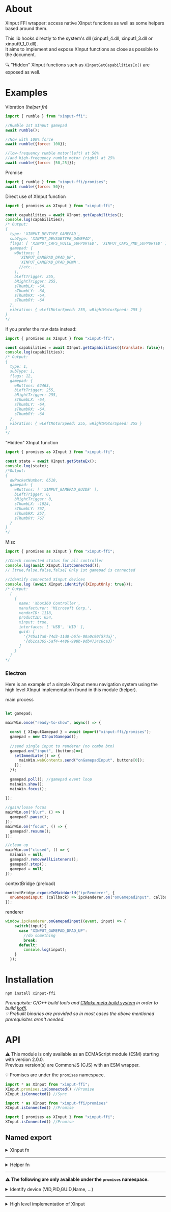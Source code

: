 About
=====

XInput FFI wrapper: access native XInput functions as well as some helpers based around them.

This lib hooks directly to the system's dll (xinput1_4.dll, xinput1_3.dll or xinput9_1_0.dll).<br/>
It aims to implement and expose XInput functions as close as possible to the document.<br/>

🔍 "Hidden" XInput functions such as `XInputGetCapabilitiesEx()` are exposed as well.

Examples
========

Vibration (_helper fn_)

```js
import { rumble } from "xinput-ffi";

//Rumble 1st XInput gamepad
await rumble();

//Now with 100% force
await rumble({force: 100}); 

//low-frequency rumble motor(left) at 50% 
//and high-frequency rumble motor (right) at 25%
await rumble({force: [50,25]});
```

Promise

```js
import { rumble } from "xinput-ffi/promises";
await rumble({force: 50}); 
```

Direct use of XInput function

```js
import { promises as XInput } from "xinput-ffi";

const capabilities = await XInput.getCapabilities();
console.log(capabilities);
/* Output:
{
  type: 'XINPUT_DEVTYPE_GAMEPAD',
  subType: 'XINPUT_DEVSUBTYPE_GAMEPAD',
  flags: [ 'XINPUT_CAPS_VOICE_SUPPORTED', 'XINPUT_CAPS_PMD_SUPPORTED' ],
  gamepad: {
    wButtons: [
      'XINPUT_GAMEPAD_DPAD_UP',
      'XINPUT_GAMEPAD_DPAD_DOWN',
      //etc...
    ],
    bLeftTrigger: 255,
    bRightTrigger: 255,
    sThumbLX: -64,
    sThumbLY: -64,
    sThumbRX: -64,
    sThumbRY: -64
  },
  vibration: { wLeftMotorSpeed: 255, wRightMotorSpeed: 255 }
}
*/
```

If you prefer the raw data instead:

```js
import { promises as XInput } from "xinput-ffi";

const capabilities = await XInput.getCapabilities({translate: false});
console.log(capabilities);
/* Output:
{
  type: 1,
  subType: 1,
  flags: 12,
  gamepad: {
    wButtons: 62463,
    bLeftTrigger: 255,
    bRightTrigger: 255,
    sThumbLX: -64,
    sThumbLY: -64,
    sThumbRX: -64,
    sThumbRY: -64
  },
  vibration: { wLeftMotorSpeed: 255, wRightMotorSpeed: 255 }
}
*/
```

"Hidden" XInput function

```js
import { promises as XInput } from "xinput-ffi";

const state = await XInput.getStateEx();
console.log(state);
/*Output:
{
  dwPacketNumber: 6510,
  gamepad: {
    wButtons: [ 'XINPUT_GAMEPAD_GUIDE' ],
    bLeftTrigger: 0,
    bRightTrigger: 0,
    sThumbLX: -1024,
    sThumbLY: 767,
    sThumbRX: 257,
    sThumbRY: 767
  }
}
*/
```

Misc

```js 
import { promises as XInput } from "xinput-ffi";

//Check connected status for all controller
console.log(await XInput.listConnected());
// [true,false,false,false] Only 1st gamepad is connected
  
//Identify connected XInput devices
console.log (await XInput.identify({XInputOnly: true})); 
/* Output:
  [
    {
      name: 'Xbox360 Controller',
      manufacturer: 'Microsoft Corp.',
      vendorID: 1118,
      productID: 654,
      xinput: true,
      interfaces: [ 'USB', 'HID' ],
      guid: [
        '{745a17a0-74d3-11d0-b6fe-00a0c90f57da}',
        '{d61ca365-5af4-4486-998b-9db4734c6ca3}'
      ]
    }
  ]
*/
```

### Electron

Here is an example of a simple XInput menu navigation system using the high level XInput implementation found in this module (helper).

main process

```js

let gamepad;

mainWin.once("ready-to-show", async() => { 

  const { XInputGamepad } = await import("xinput-ffi/promises");
  gamepad = new XInputGamepad();
  
  //send single input to renderer (no combo btn)
  gamepad.on("input", (buttons)=>{ 
    setImmediate(() => {
      mainWin.webContents.send("onGamepadInput", buttons[0]); 
    });
  });
  
  gamepad.poll(); //gamepad event loop
  mainWin.show();
  mainWin.focus();
  
});

//gain/loose focus
mainWin.on("blur", () => {
  gamepad?.pause();
});
mainWin.on("focus", () => {
  gamepad?.resume();
});

//clean up
mainWin.on("closed", () => {
  mainWin = null;
  gamepad?.removeAllListeners();
  gamepad?.stop();
  gamepad = null;
});

```

contextBridge (preload)

```js
contextBridge.exposeInMainWorld("ipcRenderer", {
  onGamepadInput: (callback) => ipcRenderer.on("onGamepadInput", callback)
});
```

renderer

```js
window.ipcRenderer.onGamepadInput((event, input) => {
    switch(input){
      case "XINPUT_GAMEPAD_DPAD_UP":
        //do something
        break;
      default:
        console.log(input);
    }
  });
```

Installation
============

```
npm install xinput-ffi
```

_Prerequisite: C/C++ build tools and [CMake meta build system](https://cmake.org/) in order to build [koffi](https://www.npmjs.com/package/koffi)._<br/>
_💡 Prebuilt binaries are provided so in most cases the above mentioned prerequisites aren't needed._

API
===

⚠️ This module is only available as an ECMAScript module (ESM) starting with version 2.0.0.<br />
Previous version(s) are CommonJS (CJS) with an ESM wrapper.

💡 Promises are under the `promises` namespace.
```js
import * as XInput from "xinput-ffi";
XInput.promises.isConnected() //Promise
XInput.isConnected() //Sync

import * as XInput from "xinput-ffi/promises"
XInput.isConnected() //Promise

import { promises as XInput } from "xinput-ffi";
XInput.isConnected() //Promise
```

## Named export

<details><summary>XInput fn</summary>

Access XInput functions as documented by Microsoft.<br/>
📖 [Microsoft documentation](https://docs.microsoft.com/en-us/windows/win32/xinput/functions)

- ✔️ [XInputEnable](https://docs.microsoft.com/en-us/windows/win32/api/xinput/nf-xinput-xinputenable)
- ❌ [XInputGetAudioDeviceIds]() _> deprecated: doesn't work on modern Windows system._
- ✔️ [XInputGetBatteryInformation](https://docs.microsoft.com/en-us/windows/win32/api/xinput/nf-xinput-xinputgetbatteryinformation)
- ✔️ [XInputGetCapabilities](https://docs.microsoft.com/en-us/windows/win32/api/xinput/nf-xinput-xinputgetcapabilities) 
- ❌ [XInputGetDSoundAudioDeviceGuids]() _> deprecated: doesn't work on modern Windows system._
- ✔️ [XInputGetKeystroke](https://docs.microsoft.com/en-us/windows/win32/api/xinput/nf-xinput-xinputgetkeystroke)
- ✔️ [XInputGetState](https://docs.microsoft.com/en-us/windows/win32/api/xinput/nf-xinput-xinputgetstate)
- ✔️ [XInputSetState](https://docs.microsoft.com/en-us/windows/win32/api/xinput/nf-xinput-xinputsetstate)

"Hidden" and undocumented functions<br/>
📖 [Reverse Engineer's log](https://reverseengineerlog.blogspot.com/2016/06/xinputs-hidden-functions.html)

- ✔️ XInputGetStateEx
- ✔️ XInputWaitForGuideButton
- ✔️ XInputCancelGuideButtonWait
- ✔️ XInputPowerOffController
- ⚠️ XInputGetBaseBusInformation _> Not working with all gamepad._
- ✔️ XInputGetCapabilitiesEx

NB: Depending on which XInput dll version you are using *(1_4, 1_3, 9_1_0)* some functions won't be available.

#### `enable(enable: boolean): void`

Enable/Disable all XInput gamepads.<br/>
This function is meant to be called when an application gains or loses focus.

NB:
 - Stop any rumble currently playing when set to false.
 - This may trigger `ERR_DEVICE_NOT_CONNECTED` for set/getState(Ex) when set to false and there was no prior input ever.
 
📖 [XInputEnable](https://docs.microsoft.com/en-us/windows/win32/api/xinput/nf-xinput-xinputenable)
 
#### `getBatteryInformation(option?: number | object): object`

Retrieves the battery type and charge status of a wireless controller.

⚙️ options:

- dwUserIndex?: number (0)

Index of the user's controller. Can be a value from 0 to 3.

- devType?: number (0)

Specifies which device associated with this controller should be queried.<br/>
0: GAMEPAD or 1: HEADSET

- translate?: boolean (true)

When a value is known it will be 'translated' to its string equivalent value otherwise its integer value.<br/>
If you want the raw data only set it to false.

💡 If `option` is a number it will be used as dwUserIndex.<br/>

Returns an object like a 📖 [XINPUT_BATTERY_INFORMATION](https://docs.microsoft.com/en-us/windows/win32/api/xinput/ns-xinput-xinput_battery_information) structure.

Example
```js
getBatteryInformation();
getBatteryInformation(0);
getBatteryInformation({dwUserIndex: 0});
//output
{
  batteryType: 'BATTERY_TYPE_WIRED',
  batteryLevel: 'BATTERY_LEVEL_FULL'
}
```

If you want raw data output
```js
getBatteryInformation({translate: false});
//output
{
  batteryType: 1,
  batteryLevel: 3
}
```

📖 [XInputGetBatteryInformation](https://docs.microsoft.com/en-us/windows/win32/api/xinput/nf-xinput-xinputgetbatteryinformation)

#### `getCapabilities(option?: number | object): object`

Retrieves the capabilities and features of the specified controller.

⚙️ options:

- dwUserIndex?: number (0)

Index of the user's controller. Can be a value from 0 to 3.

- dwFlags?: number (1)

Input flags that identify the controller type. <br/>
If this value is 0, then the capabilities of all controllers connected to the system are returned.<br/>
Currently, only 1: XINPUT_FLAG_GAMEPAD is supported.

- translate?: boolean (true)

When a value is known it will be 'translated' to its string equivalent value otherwise its integer value.<br/>
If you want the raw data only set it to false.

💡 If `option` is a number it will be used as dwUserIndex.<br/>

Returns an object like a 📖 [XINPUT_CAPABILITIES](https://docs.microsoft.com/en-us/windows/win32/api/xinput/ns-xinput-xinput_capabilities) structure.

Example
```js
getCapabilities();
getCapabilities(0);
getCapabilities({gamepadIndex: 0});
//Output
{
  type: 'XINPUT_DEVTYPE_GAMEPAD',
  subType: 'XINPUT_DEVSUBTYPE_GAMEPAD',
  flags: [ 'XINPUT_CAPS_VOICE_SUPPORTED', 'XINPUT_CAPS_PMD_SUPPORTED' ],
  gamepad: {
    wButtons: [
      'XINPUT_GAMEPAD_DPAD_UP',
      'XINPUT_GAMEPAD_DPAD_DOWN',
      'XINPUT_GAMEPAD_DPAD_LEFT',
      'XINPUT_GAMEPAD_DPAD_RIGHT',
      'XINPUT_GAMEPAD_START',
      'XINPUT_GAMEPAD_BACK',
      'XINPUT_GAMEPAD_LEFT_THUMB',
      'XINPUT_GAMEPAD_RIGHT_THUMB',
      'XINPUT_GAMEPAD_LEFT_SHOULDER',
      'XINPUT_GAMEPAD_RIGHT_SHOULDER',
      'XINPUT_GAMEPAD_A',
      'XINPUT_GAMEPAD_B',
      'XINPUT_GAMEPAD_X',
      'XINPUT_GAMEPAD_Y'
    ],
    bLeftTrigger: 255,
    bRightTrigger: 255,
    sThumbLX: -64,
    sThumbLY: -64,
    sThumbRX: -64,
    sThumbRY: -64
  },
  vibration: { wLeftMotorSpeed: 255, wRightMotorSpeed: 255 }
}
```

If you want raw data output
```js
getCapabilities({translate: false});
//output
{
  type: 1,
  subType: 1,
  flags: 12,
  gamepad: {
    wButtons: 65535,
    bLeftTrigger: 255,
    bRightTrigger: 255,
    sThumbLX: -64,
    sThumbLY: -64,
    sThumbRX: -64,
    sThumbRY: -64
  },
  vibration: { wLeftMotorSpeed: 255, wRightMotorSpeed: 255 }
}
```

📖 [XInputGetCapabilities](https://docs.microsoft.com/en-us/windows/win32/api/xinput/nf-xinput-xinputgetcapabilities)

#### `getKeystroke(option?: number | object): object`

Retrieves a gamepad input event.<br/>
To be honest, this isn't really useful since the chatpad feature wasn't implemented on Windows.<br/>
⚠️ NB: If no new keys have been pressed, this will throw with ERROR_EMPTY.

⚙️ options:

- dwUserIndex?: number (0)

Index of the user's controller. Can be a value from 0 to 3.

- translate?: boolean (true)

When a value is known it will be 'translated' to its string equivalent value otherwise its integer value.<br/>
If you want the raw data only set it to false.

💡 If `option` is a number it will be used as dwUserIndex.<br/>

Returns an object like a 📖 [XINPUT_KEYSTROKE](https://docs.microsoft.com/en-us/windows/win32/api/xinput/ns-xinput-xinput_keystroke) structure.

Example
```js
getKeystroke();
getKeystroke(0);
getKeystroke({dwUserIndex: 0});
//Output
{
  virtualKey: 'VK_PAD_A',
  unicode: 0,
  flags: [ 'XINPUT_KEYSTROKE_KEYDOWN' ],
  userIndex: 0,
  hidCode: 0
}
```

If you want raw data output
```js
getKeystroke({translate: false});
//output
{ 
  virtualKey: 22528, 
  unicode: 0, 
  flags: 1, 
  userIndex: 0, 
  hidCode: 0 
}
```

📖 [XInputGetKeystroke](https://docs.microsoft.com/en-us/windows/win32/api/xinput/nf-xinput-xinputgetkeystroke)

#### `getState(option?: number | obj): obj`

Retrieves the current state of the specified controller.

⚙️ options:

- dwUserIndex?: number (0)

Index of the user's controller. Can be a value from 0 to 3.

- translate?: boolean (true)

When a value is known it will be 'translated' to its string equivalent value otherwise its integer value.<br/>
If you want the raw data only set it to false.

💡 If `option` is a number it will be used as dwUserIndex.<br/>

Returns an object like a 📖 [XINPUT_STATE](https://docs.microsoft.com/en-us/windows/win32/api/xinput/ns-xinput-xinput_state) structure.

Example
```js
getState();
getState(0);
getState({dwUserIndex: 0});
//Output
{
  dwPacketNumber: 18165,
  gamepad: { 
    wButtons: ['XINPUT_GAMEPAD_A'],
    bLeftTrigger: 0,
    bRightTrigger: 0,
    sThumbLX: 128,
    sThumbLY: 641,
    sThumbRX: -1156,
    sThumbRY: -129
  }
}
```

If you want raw data output
```js
getState({translate: false});
//output
{
  dwPacketNumber: 322850,
  gamepad: {
    wButtons: 4096,
    bLeftTrigger: 0,
    bRightTrigger: 0,
    sThumbLX: 257,
    sThumbLY: 767,
    sThumbRX: 773,
    sThumbRY: 1279
  }
}
```

💡 Thumbsticks: as explained by Microsoft you should [implement dead zone correctly](https://docs.microsoft.com/en-us/windows/win32/xinput/getting-started-with-xinput#dead-zone).<br/>
This is done for you in [getButtonsDown()](https://github.com/xan105/node-xinput-ffi#getbuttonsdown-option-obj-obj)

📖 [XInputGetState](https://docs.microsoft.com/en-us/windows/win32/api/xinput/nf-xinput-xinputgetstate)

#### `setState(lowFrequency: number, highFrequency: number, option ?: number | object): void`

Sends data to a connected controller. This function is used to activate the vibration function of a controller.

⚙️ options:

- dwUserIndex?: number (0)

Index of the user's controller. Can be a value from 0 to 3.

- usePercent?: boolean (true)

`XInputSetState` valid values are in the range 0 to 65535.<br />
Zero signifies no motor use; 65535 signifies 100 percent motor use.<br />
`lowFrequency` and `highFrequency` are in % (0-100) for convenience when you set this to true.

💡 If `option` is a number it will be used as dwUserIndex.<br/>

NB:
- You need to keep the event-loop alive otherwise the vibration will terminate with your program.<br />
- You need to reset the state to 0 for both frequency before using setState again.<br />

Both are done for you with [rumble()](https://github.com/xan105/node-xinput-ffi#rumble-option-obj-void)

📖 [XInputSetState](https://docs.microsoft.com/en-us/windows/win32/api/xinput/nf-xinput-xinputsetstate)

#### `getStateEx(option?: number | object): object`

The same as `XInputGetState`, adding the "Guide" button (0x0400).

⚙️ options:

- dwUserIndex?: number (0)

Index of the user's controller. Can be a value from 0 to 3.

- translate?: boolean (true)

When a value is known it will be 'translated' to its string equivalent value otherwise its integer value.<br/>
If you want the raw data only set it to false.

💡 If `option` is a number it will be used as dwUserIndex.<br/>

Returns an object like a 📖 [XINPUT_STATE](https://docs.microsoft.com/en-us/windows/win32/api/xinput/ns-xinput-xinput_state) structure.

Example
```js
getStateEx();
getStateEx(0);
getStateEx({dwUserIndex: 0});
//Output
{
  dwPacketNumber: 18165,
  gamepad: { 
    wButtons: ['XINPUT_GAMEPAD_GUIDE'],
    bLeftTrigger: 0,
    bRightTrigger: 0,
    sThumbLX: 128,
    sThumbLY: 641,
    sThumbRX: -1156,
    sThumbRY: -129
  }
}
```

If you want raw data output
```js
getStateEx({translate: false});
//output
{
  dwPacketNumber: 322850,
  gamepad: {
    wButtons: 1024,
    bLeftTrigger: 0,
    bRightTrigger: 0,
    sThumbLX: 257,
    sThumbLY: 767,
    sThumbRX: 773,
    sThumbRY: 1279
  }
}
```

#### `waitForGuideButton(option?: number | object): void`

Wait until Guide button is pressed.

⚙️ options:

- dwUserIndex?: number (0)

Index of the user's controller. Can be a value from 0 to 3.

- dwFlags?: number (0)

Wait behavior:<br/>
0: Blocking 1: Async<br/>
It's not clear on how to get the async option to report.

💡 If `option` is a number it will be used as dwUserIndex.<br/>

#### `cancelGuideButtonWait(option?: number | object): void`

If `XInputWaitForGuideButton` was activated in async mode, this will stop it.

⚙️ options:

- dwUserIndex?: number (0)

Index of the user's controller. Can be a value from 0 to 3.

💡 If `option` is a number it will be used as dwUserIndex.<br/>

#### `powerOffController(option?: number | object): void`

Power off a controller.

⚙️ options:

- dwUserIndex?: number (0)

Index of the user's controller. Can be a value from 0 to 3.

💡 If `option` is a number it will be used as dwUserIndex.<br/>

#### `getBaseBusInformation(option?: number | object): object`

⚠️ Not working on all gamepads. It can refuse and return `ERROR_DEVICE_NOT_CONNECTED`, even if connected.

⚙️ options:

- dwBusIndex?: number (0)

Bus index. Can be a value from 0 to 16.

💡 If `option` is a number it will be used as dwBusIndex?.<br/>

Returns an object like the following structure:
```c++
struct XINPUT_BASE_BUS_INFORMATION
{
  WORD VendorId, //unknown
  WORD ProductId, //unknown
  WORD InputId, //unknown
  WORD Field_6, //unknown
  DWORD Field_8, //unknown
  BYTE Field_C, //unknown
  BYTE Field_D, //unknown
  BYTE Field_E, //unknown
  BYTE Field_F //unknown
 }
```

#### `getCapabilitiesEx(option?: number | object): object`

The same as `XInputGetCapabilities` but with added properties such as vendorID and productID.

⚙️ options:

- dwUserIndex?: number (0)

Index of the user's controller. Can be a value from 0 to 3.

- translate?: boolean (true)

When a value is known it will be 'translated' to its string equivalent value otherwise its integer value.<br/>
If you want the raw data only set it to false.

💡 If `option` is a number it will be used as dwUserIndex.<br/>

Returns an object similar to 📖 [XINPUT_CAPABILITIES](https://docs.microsoft.com/en-us/windows/win32/api/xinput/ns-xinput-xinput_capabilities) structure.<br/>
See below for details.

Example
```js
getCapabilitiesEx();
getCapabilitiesEx(0);
getCapabilitiesEx({gamepadIndex: 0});
//Output
{
  capabilities: {
    type: 'XINPUT_DEVTYPE_GAMEPAD',
    dubType: 'XINPUT_DEVSUBTYPE_GAMEPAD',
    flags: [ 'XINPUT_CAPS_VOICE_SUPPORTED', 'XINPUT_CAPS_PMD_SUPPORTED' ],
    gamepad: {
      wButtons: [
        'XINPUT_GAMEPAD_DPAD_UP',
        'XINPUT_GAMEPAD_DPAD_DOWN',
        'XINPUT_GAMEPAD_DPAD_LEFT',
        'XINPUT_GAMEPAD_DPAD_RIGHT',
        'XINPUT_GAMEPAD_START',
        'XINPUT_GAMEPAD_BACK',
        'XINPUT_GAMEPAD_LEFT_THUMB',
        'XINPUT_GAMEPAD_RIGHT_THUMB',
        'XINPUT_GAMEPAD_LEFT_SHOULDER',
        'XINPUT_GAMEPAD_RIGHT_SHOULDER',
        'XINPUT_GAMEPAD_A',
        'XINPUT_GAMEPAD_B',
        'XINPUT_GAMEPAD_X',
        'XINPUT_GAMEPAD_Y'
      ],
      bLeftTrigger: 255,
      bRightTrigger: 255,
      sThumbLX: -64,
      sThumbLY: -64,
      sThumbRX: -64,
      sThumbRY: -64
    },
    vibration: { wLeftMotorSpeed: 255, wRightMotorSpeed: 255 }
  },
  vendorId: 'Microsoft Corp.',
  productId: 'Xbox360 Controller',
  productVersion: 276,
}
```

If you want raw data output
```js
getCapabilitiesEx({translate: false});
//output
{
  capabilities: {
    type: 1,
    dubType: 1,
    flags: 12,
    gamepad: {
      wButtons: 62463,
      bLeftTrigger: 255,
      bRightTrigger: 255,
      sThumbLX: -64,
      sThumbLY: -64,
      sThumbRX: -64,
      sThumbRY: -64
    },
    vibration: { 
      wLeftMotorSpeed: 255, 
      wRightMotorSpeed: 255 
    }
  },
  vendorId: 1118,
  productId: 654,
  productVersion: 276,
}
```

</details>

<hr>

<details><summary>Helper fn</summary>

The following are sugar/helper functions based upon the previous XInput functions.

#### `isConnected(gamepad?: number): boolean`

Whether the specified controller is connected or not.<br />
Returns true/false.

#### `listConnected(): boolean[]`

Returns an array of connected status for all controller.<br />
eg: [true,false,false,false] => Only 1st gamepad is connected

#### `getButtonsDown(option?: obj): obj`

Normalize `getState()` information for convenience:<br/> 
ThumbStick position, magnitude, direction (taking the deadzone into account).<br/> 
Trigger state and force (taking threshold into account).<br/>
Which buttons are pressed if any.<br/>

⚙️ options:

- gamepad?: number (0) 

Index of the user's controller. Can be a value from 0 to 3.

- deadzone?: number | number[] ( [7849,8689] )

Thumbstick deadzone(s):<br/>
Either an integer (both thumbstick with the same value) or an array of 2 integer: [left,right]<br/>
	    
- directionThreshold?: number (0.2)

float [0.0,1.0] to handle cardinal direction.<br/>
Set it to `0` so `direction[]` only reports "UP RIGHT", "UP LEFT", "DOWN LEFT", "DOWN RIGHT".<br/>
Otherwise "RIGHT", "LEFT", "UP", "DOWN" will be added to the above using threshold to <br/>
differentiate the 2 axes by using range of [-threshold,threshold].

💡 If you **just** want "RIGHT", "LEFT", "UP" and "DOWN" the easiest way is to set this to `0.8` with the default deadzone.<br/>
Alternatively play with this value and/or deadzone to decide on a thresold and ignore when `direction[]` has a length of 2.
		      
- triggerThreshold?: number (30)

Trigger activation threshold. Range [0,255].

=> Returns an object where:
- int packetNumber : dwPacketNumber; This value is increased every time the state of the controller has changed.
- []string buttons : list of currently pressed [buttons](https://docs.microsoft.com/en-us/windows/win32/api/xinput/ns-xinput-xinput_gamepad#members)
- trigger.left/right :
	+ boolean active : is the trigger pressed down ? (below triggerThreshold will not set active to true)
	+ int force : by how much ? [0,255]
- thumb.left/right :
	+ float x: normalized (deadzone) x axis [0.0,1.0]. 0 is centered. Negative values is left. Positive values is right.
	+ float y: normalized (deadzone) y axis [0.0,1.0]. 0 is centered. Negative values is down. Positive values is up.
	+ float magnitude: normalized (deadzone) magnitude [0.0,1.0] (by how far is the thumbstick from the center ? 1 is fully pushed).
	+ []string direction: Human readable direction of the thumbstick. eg: ["UP", "RIGHT"]. See directionThreshold above for details.

```js
{
  packetNumber: 132309,
  buttons: [ 'XINPUT_GAMEPAD_A' ],
  trigger: {
    left: { active: true, force: 255 },
    right: { active: false, force: 0 }
  },
  thumb: {
    left: {
      x: -0.6960457056589758,
      y: 0.717997476063599,
      magnitude: 1,
      direction: [ 'UP', 'LEFT' ]
    },
    right: {
      x: 0.039307955814283674,
      y: 0.9992271436513833,
      magnitude: 1,
      direction: [ 'UP' ]
    }
  }
}
```
	
#### `rumble(option?: obj): void`

This function is used to activate the vibration function of a controller.<br />

⚙️ options:

- gamepad?: number (0) 

Index of the user's controller. Can be a value from 0 to 3.

- force?: number | number[] ([50,25])

Vibration force in % (0-100) to apply to the motors.<br/>
Either an integer (both motor with the same value) or an array of 2 integer: [left,right]

- duration?: number (2500)

Vibration duration in ms. Max: ~2500 ms.

- forceEnableGamepad?: boolean (false)

Use `enable()` to force the activation of XInput gamepad before vibration.
 
- forceStateWhileRumble?: boolean (false)

Bruteforce _-ly_ (spam) `setState()` for the duration of the vibration. Use this when a 3rd party reset your state or whatever.<br/> 
⚠️ Usage of this option is not recommended use only when needed.

</details>

<hr>

⚠️ **The following are only available under the `promises` namespace.**

<details><summary>Identify device (VID,PID,GUID,Name, ...)</summary>

XInput doesn't provide VID/PID **by design**.<br />
Even if with `XInputGetCapabilitiesEx` you can get the vendorID and productID, it will most likely be a Xbox Controller (real one or through XInput emulation).<br />
Use this to query `WMI _Win32_PNPEntity` to scan for known gamepads.<br />
It won't tell you which is connected to which XInput slot tho.

#### `identify(option?: obj): Promise<obj[]>`

⚠️ Promise only and requires PowerShell.

List all **known** HID and USB connected devices **by matching with entries in** `./lib/data/HardwareID.js`

⚙️ options:

- XInputOnly?: boolean (true)

Return only XInput gamepad.

=> Return an array of obj where
- string name : device name
- string manufacturer : vendor name
- number vendorID : vendor id
- number productID : product id
- string[] interfaces : PNPentity interface(s) found; Available: HID and USB
- string[] guid: classguid(s) found
- boolean xinput: a XInput device or not

💡 obj are unique by their vid/pid

Output example with a DS4(wireless) and ds4windows(XInput wrapper):
```js
import { identify } from "xinput-ffi/promises";
await identify();
//Output
[
  {
    name: 'DualShock 4 (v2)',
    manufacturer: 'Sony Corp.',
    vendorID: 1356,
    productID: 2508,
    xinput: false,
    interfaces: [ 'USB', 'HID' ],
    guid: [
      '{36fc9e60-c465-11cf-8056-444553540000}',
      '{745a17a0-74d3-11d0-b6fe-00a0c90f57da}',
      '{4d36e96c-e325-11ce-bfc1-08002be10318}'
    ]
  },
  {
    name: 'DualShock 4 USB Wireless Adaptor',
    manufacturer: 'Sony Corp.',
    vendorID: 1356,
    productID: 2976,
    xinput: false,
    interfaces: [ 'USB', 'HID' ],
    guid: [
      '{745a17a0-74d3-11d0-b6fe-00a0c90f57da}',
      '{36fc9e60-c465-11cf-8056-444553540000}',
      '{4d36e96c-e325-11ce-bfc1-08002be10318}'
    ]
  },
  {
    name: 'Xbox360 Controller',
    manufacturer: 'Microsoft Corp.',
    vendorID: 1118,
    productID: 654,
    xinput: true,
    interfaces: [ 'USB', 'HID' ],
    guid: [
      '{745a17a0-74d3-11d0-b6fe-00a0c90f57da}',
      '{d61ca365-5af4-4486-998b-9db4734c6ca3}'
    ]
  }
]
```

</details>

<hr>

<details><summary>High level implementation of XInput</summary>

This is a high level implementation of XInput to get the gamepad's input on the fly in a human readable way.
This serves as an example to demonstrate how to use the XInput functions and helpers based around them.
The purpose of this class is to drive a simple navigation menu system with a XInput compatible controller (real XInput or through XInput emulation).

This leverages the new Node.js timersPromises setInterval() to keep the event loop alive and do the gamepad polling.

#### `XInputGamepad(): Class`

> This class extends EventEmitter from node:events

**Options**

- hz?: number (30)

  This will determinate the polling rate. Usually 60hz (1000/60 = ~16ms) is used. If I'm not mistaken this is what the Chrome browser uses. But for our use case we don't need to poll that fast so it defaults to 30hz (~33ms). Increasing this value improves latency, but may cause a loss in performance due to more CPU time spent. The max accepted is 250hz (4ms).

- multitap?: boolean (true)

  Scan for all 4 XInput slots to find any Gamepad. Set to false to only poll XInput slot 0 and potentially reduce the number of FFI calls per gamepad tick (event loop).

- joystickAsDPAD?: boolean (true)

  Convert the left joystick analog axis to DPAD buttons. For our use case, driving a simple navigation menu, this is useful.

- inputFeedback?: boolean (false)
  
  Vibrate shortly and lightly on any button activation. This is just for fun and/or debug.

**Events**

`input(buttons: string[])`

List of activated buttons (human readable).<br />
A button is "activated" on press (button down) then release (button up).

💡 NB: Triggers axis are converted into non standard XInput button name : `GAMEPAD_LEFT_TRIGGER` and `GAMEPAD_RIGHT_TRIGGER`.

<details><summary>XInput Button names:</summary>

```
"XINPUT_GAMEPAD_DPAD_UP",
"XINPUT_GAMEPAD_DPAD_DOWN",
"XINPUT_GAMEPAD_DPAD_LEFT",
"XINPUT_GAMEPAD_DPAD_RIGHT",
"XINPUT_GAMEPAD_START",
"XINPUT_GAMEPAD_BACK",
"XINPUT_GAMEPAD_LEFT_THUMB",
"XINPUT_GAMEPAD_RIGHT_THUMB",
"XINPUT_GAMEPAD_LEFT_SHOULDER",
"XINPUT_GAMEPAD_RIGHT_SHOULDER",
"XINPUT_GAMEPAD_GUIDE",
"XINPUT_GAMEPAD_A",
"XINPUT_GAMEPAD_B",
"XINPUT_GAMEPAD_X",
"XINPUT_GAMEPAD_Y"
```

💡 NB: XInput constants are available under the `constants` namespace.

```js
import { constants } from "xinput-ffi";
//or
import { BUTTONS } from "xinput-ffi/constants";
```

</details>
  
**Methods**

`poll()`

Start the gamepad event loop. This will keep the Nods.js event loop going.

❌ Will throw on unexpected error.

`stop()`

Stop the gamepad event loop.

`pause()`

This function is meant to be called when an application loses focus.

_cf: [XInputEnable](https://docs.microsoft.com/en-us/windows/win32/api/xinput/nf-xinput-xinputenable)_

`resume()`

This function is meant to be called when an application gains focus.

_cf: [XInputEnable](https://docs.microsoft.com/en-us/windows/win32/api/xinput/nf-xinput-xinputenable)_